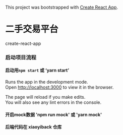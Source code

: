 This project was bootstrapped with [Create React App](https://github.com/facebook/create-react-app).

# 二手交易平台
  
   create-react-app

### 启动项目流程
#### 启动用`npm start` 或 ‘yarn start’

Runs the app in the development mode.<br>
Open [http://localhost:3000](http://localhost:3000) to view it in the browser.

The page will reload if you make edits.<br>
You will also see any lint errors in the console.

#### 开启mock数据 'npm run mock' 或 'yarn mock'

#### 后端代码在 xiaoyiback 仓库
